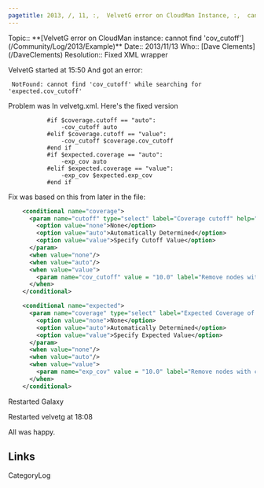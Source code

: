 ```yaml
---
pagetitle: 2013, /, 11, :,  VelvetG error on CloudMan Instance, :,  cannot find , ', cov_cutoff, '
---
```





<div class='logbox'>
 Topic:: **[VelvetG error on CloudMan instance: cannot find 'cov_cutoff'](/Community/Log/2013/Example)**
 Date:: 2013/11/13
 Who:: [Dave Clements](/DaveClements)
 Resolution:: Fixed XML wrapper
</div>

VelvetG started at 15:50
And got an error:
```
 NotFound: cannot find 'cov_cutoff' while searching for 'expected.cov_cutoff'
```


Problem was In velvetg.xml.  Here's the fixed version
```
           #if $coverage.cutoff == "auto":
               -cov_cutoff auto
           #elif $coverage.cutoff == "value":
               -cov_cutoff $coverage.cov_cutoff
           #end if
           #if $expected.coverage == "auto":
               -exp_cov auto
           #elif $expected.coverage == "value":
               -exp_cov $expected.exp_cov
           #end if                                                      
```

Fix was based on this from later in the file:
```xml
    <conditional name="coverage">
      <param name="cutoff" type="select" label="Coverage cutoff" help="">
        <option value="none">None</option>
        <option value="auto">Automatically Determined</option>
        <option value="value">Specify Cutoff Value</option>
      </param>
      <when value="none"/>
      <when value="auto"/>
      <when value="value">
        <param name="cov_cutoff" value = "10.0" label="Remove nodes with coverage below" type="float" />
      </when>
    </conditional>

    <conditional name="expected">
      <param name="coverage" type="select" label="Expected Coverage of Unique Regions" help="">
        <option value="none">None</option>
        <option value="auto">Automatically Determined</option>
        <option value="value">Specify Expected Value</option>
      </param>
      <when value="none"/>
      <when value="auto"/>
      <when value="value">
        <param name="exp_cov" value = "10.0" label="Remove nodes with coverage below" type="float" />
      </when>
    </conditional>
```

Restarted Galaxy

Restarted velvetg at 18:08

All was happy.

## Links


CategoryLog
